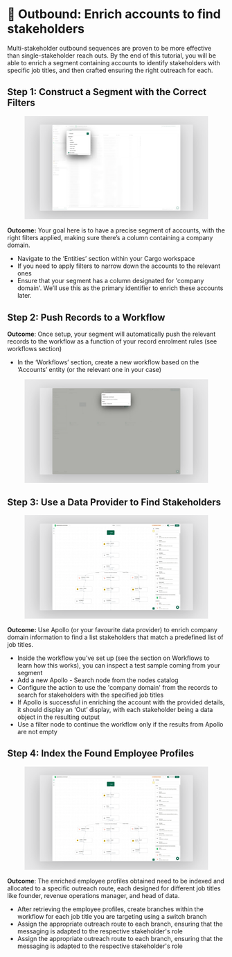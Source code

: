 # 🤼 Outbound: Enrich accounts to find stakeholders

Multi-stakeholder outbound sequences are proven to be more effective than single-stakeholder reach outs. By the end of this tutorial, you will be able to enrich a segment containing accounts to identify stakeholders with specific job titles, and then crafted ensuring the right outreach for each.



## **Step 1: Construct a Segment with the Correct Filters**

<figure><img src="../.gitbook/assets/brandbird (8) (2).png" alt=""><figcaption></figcaption></figure>

**Outcome:** Your goal here is to have a precise segment of accounts, with the right filters applied, making sure there’s a column containing a company domain.

* Navigate to the ‘Entities’ section within your Cargo workspace
* If you need to apply filters to narrow down the accounts to the relevant ones
* Ensure that your segment has a column designated for 'company domain'. We’ll use this as the primary identifier to enrich these accounts later.



## Step 2: Push Records to a Workflow

**Outcome**: Once setup, your segment will automatically push the relevant records to the workflow as a function of your record enrolment rules (see workflows section)

* In the ‘Workflows’ section, create a new workflow based on the ‘Accounts’ entity (or the relevant one in your case)

<figure><img src="../.gitbook/assets/brandbird (11) (1).png" alt=""><figcaption></figcaption></figure>

## Step 3: Use a Data Provider to Find Stakeholders

<figure><img src="../.gitbook/assets/brandbird (12) (2).png" alt=""><figcaption></figcaption></figure>

**Outcome:** Use Apollo (or your favourite data provider) to enrich company domain information to find a list stakeholders that match a predefined list of job titles.

* Inside the workflow you’ve set up (see the section on Workflows to learn how this works), you can inspect a test sample coming from your segment
* Add a new Apollo - Search node from the nodes catalog
* Configure the action to use the 'company domain' from the records to search for stakeholders with the specified job titles
* If Apollo is successful in enriching the account with the provided details, it should display an ‘Out’ display, with each stakeholder being a data object in the resulting output
* Use a filter node to continue the workflow only if the results from Apollo are not empty

## Step 4: Index the Found Employee Profiles

<figure><img src="../.gitbook/assets/brandbird (12) (1).png" alt=""><figcaption></figcaption></figure>

**Outcome**: The enriched employee profiles obtained need to be indexed and allocated to a specific outreach route, each designed for different job titles like founder, revenue operations manager, and head of data.

* After retrieving the employee profiles, create branches within the workflow for each job title you are targeting using a switch branch
* Assign the appropriate outreach route to each branch, ensuring that the messaging is adapted to the respective stakeholder's role
* Assign the appropriate outreach route to each branch, ensuring that the messaging is adapted to the respective stakeholder's role
